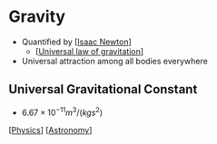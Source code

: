 # Gravity

- Quantified by [[Isaac Newton]]
  - [[Universal law of gravitation]]
- Universal attraction among all bodies everywhere

## Universal Gravitational Constant

- $6.67 \times 10^{-11} m^3 / (kg s^2)$

[[Physics]] [[Astronomy]]

[//begin]: # "Autogenerated link references for markdown compatibility"
[Isaac Newton]: isaac-newton "Isaac Newton"
[Universal law of gravitation]: universal-law-of-gravitation "Universal Law of Gravitation"
[Physics]: physics "Physics"
[Astronomy]: astronomy "Astronomy"
[//end]: # "Autogenerated link references"
